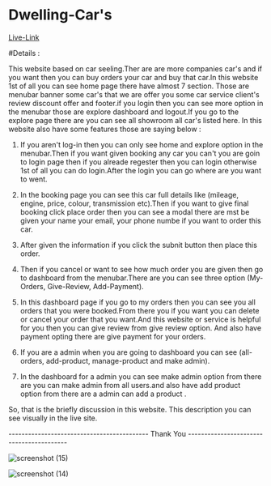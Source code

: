# Dwelling-Car's

[Live-Link](https://dwelling-car.web.app/)

#Details : 

This website based on car seeling.Ther are are more companies car's and if you want then you can buy orders your car and buy that car.In this website 1st of all you can see home page there have almost 7 section. Those are menubar banner some car's that we are offer you some car service client's review discount offer and footer.if you login then you can see more option in the menubar those are explore dashboard and logout.If you go to the explore page there are you can see all showroom all car's listed here. In this website also have some features those are saying below :





1. If you aren't log-in then you can only see home and explore option in the menubar.Then if you want given booking any car you can't you are goin to login page then if you alreade regester then you can login otherwise 1st of all you can do login.After the login you can go where are you want to went.

2. In the booking page you can see this car full details like (mileage, engine, price, colour, transmission etc).Then if you want to give final booking click place order then you can see a modal there are mst be given your name your email, your phone numbe if you want to order this car.

3. After given the information if you click the subnit button then place this order.

4. Then if you cancel or want to see how much order you are given then go to dashboard from the menubar.There are you can see three option (My-Orders, Give-Review, Add-Payment).

5. In this dashboard page if you go to my orders then you can see you all orders that you were booked.From there you if you want you can delete or cancel your order that you want.And this website or service is helpful for you then you can give review from give review option. And also have payment opting there are give payment for your orders.

6. If you are a admin when you are going to dashboard you can see (all-orders, add-product, manage-product and make admin).

7. In the dashboard for a admin you can see make admin option from there are you can make admin from all users.and also have add product option from there are a admin can add a product . 

So, that is the briefly discussion in this website. This description you can see visually in the live site. 




-------------------------------------------  Thank You  -----------------------------------------




![screenshot (15)](https://user-images.githubusercontent.com/76746810/142572592-5375c1af-53df-451a-b1ba-bde8aeec4484.png)





![screenshot (14)](https://user-images.githubusercontent.com/76746810/142572625-6b3bd21a-a194-406c-9e5a-a1d6d17df8eb.png)



